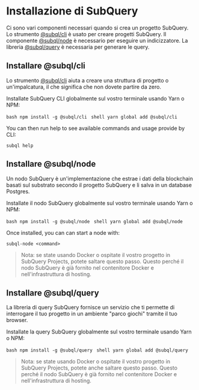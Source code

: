 # Installazione di SubQuery

Ci sono vari componenti necessari quando si crea un progetto SubQuery. Lo strumento [@subql/cli](https://github.com/subquery/subql/tree/docs-new-section/packages/cli) è usato per creare progetti SubQuery. Il componente [@subql/node](https://github.com/subquery/subql/tree/docs-new-section/packages/node) è necessario per eseguire un indicizzatore. La libreria [@subql/query](https://github.com/subquery/subql/tree/docs-new-section/packages/query) è necessaria per generare le query.

## Installare @subql/cli

Lo strumento [@subql/cli](https://github.com/subquery/subql/tree/docs-new-section/packages/cli) aiuta a creare una struttura di progetto o un'impalcatura, il che significa che non dovete partire da zero.

Installate SubQuery CLI globalmente sul vostro terminale usando Yarn o NPM:

<CodeGroup> <CodeGroupItem title="NPM"> ```bash npm install -g @subql/cli ``` </CodeGroupItem>
<CodeGroupItem title="YARN" active> ```shell yarn global add @subql/cli ``` </CodeGroupItem> </CodeGroup>

You can then run help to see available commands and usage provide by CLI:

```shell
subql help
```
## Installare @subql/node

Un nodo SubQuery è un'implementazione che estrae i dati della blockchain basati sul substrato secondo il progetto SubQuery e li salva in un database Postgres.

Installate il nodo SubQuery globalmente sul vostro terminale usando Yarn o NPM:

<CodeGroup> <CodeGroupItem title="NPM"> ```bash npm install -g @subql/node ``` </CodeGroupItem>
<CodeGroupItem title="YARN" active> ```shell yarn global add @subql/node ``` </CodeGroupItem> </CodeGroup>

Once installed, you can can start a node with:

```shell
subql-node <command>
```
> Nota: se state usando Docker o ospitate il vostro progetto in SubQuery Projects, potete saltare questo passo. Questo perché il nodo SubQuery è già fornito nel contenitore Docker e nell'infrastruttura di hosting.

## Installare @subql/query

La libreria di query SubQuery fornisce un servizio che ti permette di interrogare il tuo progetto in un ambiente "parco giochi" tramite il tuo browser.

Installate la query SubQuery globalmente sul vostro terminale usando Yarn o NPM:

<CodeGroup> <CodeGroupItem title="NPM"> ```bash npm install -g @subql/query ``` </CodeGroupItem>
<CodeGroupItem title="YARN" active> ```shell yarn global add @subql/query ``` </CodeGroupItem> </CodeGroup>

> Nota: se state usando Docker o ospitate il vostro progetto in SubQuery Projects, potete anche saltare questo passo. Questo perché il nodo SubQuery è già fornito nel contenitore Docker e nell'infrastruttura di hosting. 